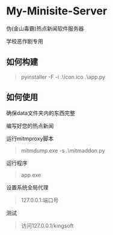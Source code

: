# My-Minisite-Server
 伪(金山毒霸)热点新闻软件服务器

学校恶作剧专用

## 如何构建
> pyinstaller -F -i .\icon.ico .\app.py

## 如何使用
确保data文件夹内的东西完整

编写好您的热点新闻

运行mitmproxy脚本
> mitmdump.exe -s .\mitmaddon.py

运行程序
> app.exe

设置系统全局代理
> 127.0.0.1:端口号

测试
> 访问127.0.0.1/kingsoft